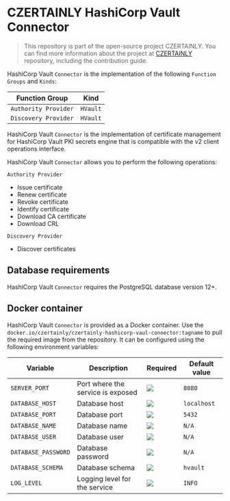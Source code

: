 # CZERTAINLY HashiCorp Vault Connector

> This repository is part of the open-source project CZERTAINLY. You can find more information about the project at [CZERTAINLY](https://github.com/CZERTAINLY/CZERTAINLY) repository, including the contribution guide.

HashiCorp Vault `Connector` is the implementation of the following `Function Groups` and `Kinds`:

| Function Group       | Kind     |
|----------------------|----------|
| `Authority Provider` | `HVault` |
| `Discovery Provider` | `HVault` |

HashiCorp Vault `Connector` is the implementation of certificate management for HashiCorp Vault PKI secrets engine that is compatible with the v2 client operations interface.

HashiCorp Vault `Connector` allows you to perform the following operations:

`Authority Provider`
- Issue certificate
- Renew certificate
- Revoke certificate
- Identify certificate
- Download CA certificate
- Download CRL

`Discovery Provider`
- Discover certificates

## Database requirements

HashiCorp Vault `Connector` requires the PostgreSQL database version 12+.

## Docker container

HashiCorp Vault `Connector` is provided as a Docker container. Use the `docker.io/czertainly/czertainly-hashicorp-vaul-connector:tagname` to pull the required image from the repository. It can be configured using the following environment variables:

| Variable            | Description                       | Required                                           | Default value |
|---------------------|-----------------------------------|----------------------------------------------------|---------------|
| `SERVER_PORT`       | Port where the service is exposed | ![](https://img.shields.io/badge/-NO-red.svg)      | `8080`        |
| `DATABASE_HOST`     | Database host                     | ![](https://img.shields.io/badge/-NO-red.svg)      | `localhost`   |
| `DATABASE_PORT`     | Database port                     | ![](https://img.shields.io/badge/-NO-red.svg)      | `5432`        |
| `DATABASE_NAME`     | Database name                     | ![](https://img.shields.io/badge/-YES-success.svg) | `N/A`         |
| `DATABASE_USER`     | Database user                     | ![](https://img.shields.io/badge/-YES-success.svg) | `N/A`         |
| `DATABASE_PASSWORD` | Database password                 | ![](https://img.shields.io/badge/-YES-success.svg) | `N/A`         |
| `DATABASE_SCHEMA`   | Database schema                   | ![](https://img.shields.io/badge/-NO-red.svg)      | `hvault`      |
| `LOG_LEVEL`         | Logging level for the service     | ![](https://img.shields.io/badge/-NO-red.svg)      | `INFO`        |